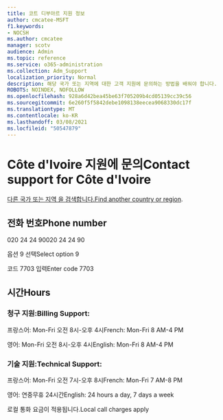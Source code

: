 ```yaml
---
title: 코트 디부아르 지원 정보
author: cmcatee-MSFT
f1.keywords:
- NOCSH
ms.author: cmcatee
manager: scotv
audience: Admin
ms.topic: reference
ms.service: o365-administration
ms.collection: Adm_Support
localization_priority: Normal
description: 해당 국가 또는 지역에 대한 고객 지원에 문의하는 방법을 배워야 합니다.
ROBOTS: NOINDEX, NOFOLLOW
ms.openlocfilehash: 928a6d42bea45be63f705209b4cd05139cc39c56
ms.sourcegitcommit: 6e260f5f5842debe1098138eecea9068330dc17f
ms.translationtype: MT
ms.contentlocale: ko-KR
ms.lasthandoff: 03/08/2021
ms.locfileid: "50547879"
---
```

# <a name="contact-support-for-cte-divoire"></a><span data-ttu-id="d1bfc-103">Côte d'Ivoire 지원에 문의</span><span class="sxs-lookup"><span data-stu-id="d1bfc-103">Contact support for Côte d'Ivoire</span></span>

<span data-ttu-id="d1bfc-104">[다른 국가 또는 지역 을 검색합니다.](../contact-support-for-business-products.md)</span><span class="sxs-lookup"><span data-stu-id="d1bfc-104">[Find another country or region](../contact-support-for-business-products.md).</span></span>

## <a name="phone-number"></a><span data-ttu-id="d1bfc-105">전화 번호</span><span class="sxs-lookup"><span data-stu-id="d1bfc-105">Phone number</span></span>
<span data-ttu-id="d1bfc-106">020 24 24 90</span><span class="sxs-lookup"><span data-stu-id="d1bfc-106">020 24 24 90</span></span>

<span data-ttu-id="d1bfc-107">옵션 9 선택</span><span class="sxs-lookup"><span data-stu-id="d1bfc-107">Select option 9</span></span>

<span data-ttu-id="d1bfc-108">코드 7703 입력</span><span class="sxs-lookup"><span data-stu-id="d1bfc-108">Enter code 7703</span></span>

## <a name="hours"></a><span data-ttu-id="d1bfc-109">시간</span><span class="sxs-lookup"><span data-stu-id="d1bfc-109">Hours</span></span>
### <a name="billing-support"></a><span data-ttu-id="d1bfc-110">청구 지원:</span><span class="sxs-lookup"><span data-stu-id="d1bfc-110">Billing Support:</span></span>

<span data-ttu-id="d1bfc-111">프랑스어: Mon-Fri 오전 8시-오후 4시</span><span class="sxs-lookup"><span data-stu-id="d1bfc-111">French: Mon-Fri 8 AM-4 PM</span></span>

<span data-ttu-id="d1bfc-112">영어: Mon-Fri 오전 8시-오후 4시</span><span class="sxs-lookup"><span data-stu-id="d1bfc-112">English: Mon-Fri 8 AM-4 PM</span></span>

### <a name="technical-support"></a><span data-ttu-id="d1bfc-113">기술 지원:</span><span class="sxs-lookup"><span data-stu-id="d1bfc-113">Technical Support:</span></span>

<span data-ttu-id="d1bfc-114">프랑스어: Mon-Fri 오전 7시-오후 8시</span><span class="sxs-lookup"><span data-stu-id="d1bfc-114">French: Mon-Fri 7 AM-8 PM</span></span>

<span data-ttu-id="d1bfc-115">영어: 연중무휴 24시간</span><span class="sxs-lookup"><span data-stu-id="d1bfc-115">English: 24 hours a day, 7 days a week</span></span>

<span data-ttu-id="d1bfc-116">로컬 통화 요금이 적용됩니다.</span><span class="sxs-lookup"><span data-stu-id="d1bfc-116">Local call charges apply</span></span>
